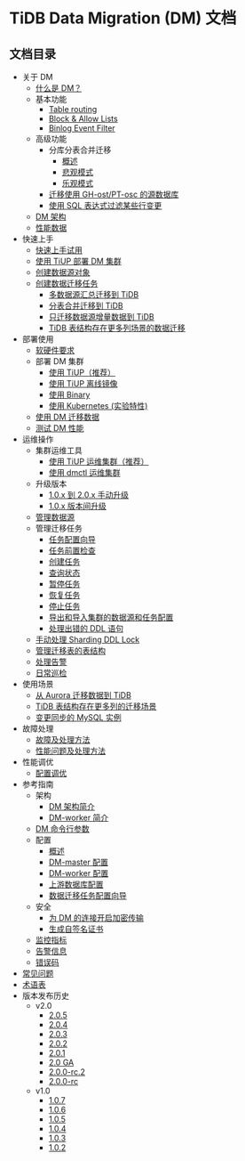 # TiDB Data Migration (DM) 文档

<!-- markdownlint-disable MD007 -->
<!-- markdownlint-disable MD032 -->

## 文档目录

+ 关于 DM
  + [什么是 DM？](overview.md)
  + 基本功能
    - [Table routing](key-features.md#table-routing)
    - [Block & Allow Lists](key-features.md#block--allow-table-lists)
    - [Binlog Event Filter](key-features.md#binlog-event-filter)
  + 高级功能
    + 分库分表合并迁移
      - [概述](feature-shard-merge.md)
      - [悲观模式](feature-shard-merge-pessimistic.md)
      - [乐观模式](feature-shard-merge-optimistic.md)
    - [迁移使用 GH-ost/PT-osc 的源数据库](feature-online-ddl.md)
    - [使用 SQL 表达式过滤某些行变更](feature-expression-filter.md)
  + [DM 架构](dm-arch.md)
  + [性能数据](benchmark-v2.0-ga.md)
+ 快速上手
  - [快速上手试用](quick-start-with-dm.md)
  - [使用 TiUP 部署 DM 集群](deploy-a-dm-cluster-using-tiup.md)
  - [创建数据源对象](quick-start-create-source.md)
  + [创建数据迁移任务](quick-create-migration-task.md)
     - [多数据源汇总迁移到 TiDB](usage-scenario-simple-migration.md)
     - [分表合并迁移到 TiDB](usage-scenario-shard-merge.md)
     - [只迁移数据源增量数据到 TiDB](usage-scenario-incremental-migration.md)
     - [TiDB 表结构存在更多列场景的数据迁移](usage-scenario-downstream-more-columns.md)
+ 部署使用
  - [软硬件要求](hardware-and-software-requirements.md)
  + 部署 DM 集群
    - [使用 TiUP（推荐）](deploy-a-dm-cluster-using-tiup.md)
    - [使用 TiUP 离线镜像](deploy-a-dm-cluster-using-tiup-offline.md)
    - [使用 Binary](deploy-a-dm-cluster-using-binary.md)
    - [使用 Kubernetes (实验特性)](https://docs.pingcap.com/zh/tidb-in-kubernetes/dev/deploy-tidb-dm)
  + [使用 DM 迁移数据](migrate-data-using-dm.md)
  + [测试 DM 性能](performance-test.md)
+ 运维操作
  + 集群运维工具
    - [使用 TiUP 运维集群（推荐）](maintain-dm-using-tiup.md)
    - [使用 dmctl 运维集群](dmctl-introduction.md)
  + 升级版本
    - [1.0.x 到 2.0.x 手动升级](manually-upgrade-dm-1.0-to-2.0.md)
    - [1.0.x 版本间升级](upgrade-dm-1.0.md)
  - [管理数据源](manage-source.md)
  + 管理迁移任务
    - [任务配置向导](task-configuration-guide.md)
    - [任务前置检查](precheck.md)
    - [创建任务](create-task.md)
    - [查询状态](query-status.md)
    - [暂停任务](pause-task.md)
    - [恢复任务](resume-task.md)
    - [停止任务](stop-task.md)
    - [导出和导入集群的数据源和任务配置](export-import-config.md)
    - [处理出错的 DDL 语句](handle-failed-ddl-statements.md)
  - [手动处理 Sharding DDL Lock](manually-handling-sharding-ddl-locks.md)
  - [管理迁移表的表结构](manage-schema.md)
  - [处理告警](handle-alerts.md)
  - [日常巡检](daily-check.md)
+ 使用场景
  - [从 Aurora 迁移数据到 TiDB](migrate-from-mysql-aurora.md)
  - [TiDB 表结构存在更多列的迁移场景](usage-scenario-downstream-more-columns.md)
  - [变更同步的 MySQL 实例](usage-scenario-master-slave-switch.md)
+ 故障处理
  - [故障及处理方法](error-handling.md)
  - [性能问题及处理方法](handle-performance-issues.md)
+ 性能调优
  - [配置调优](tune-configuration.md)
+ 参考指南
  + 架构
    - [DM 架构简介](dm-arch.md)
    - [DM-worker 简介](dm-worker-intro.md)
  - [DM 命令行参数](command-line-flags.md)
  + 配置
    - [概述](config-overview.md)
    - [DM-master 配置](dm-master-configuration-file.md)
    - [DM-worker 配置](dm-worker-configuration-file.md)
    - [上游数据库配置](source-configuration-file.md)
    - [数据迁移任务配置向导](task-configuration-guide.md)
  + 安全
    - [为 DM 的连接开启加密传输](enable-tls.md)
    - [生成自签名证书](generate-self-signed-certificates.md)
  - [监控指标](monitor-a-dm-cluster.md)
  - [告警信息](alert-rules.md)
  - [错误码](error-handling.md#常见故障处理方法)
+ [常见问题](faq.md)
+ [术语表](glossary.md)
+ 版本发布历史
  + v2.0
    - [2.0.5](releases/2.0.5.md)
    - [2.0.4](releases/2.0.4.md)
    - [2.0.3](releases/2.0.3.md)
    - [2.0.2](releases/2.0.2.md)
    - [2.0.1](releases/2.0.1.md)
    - [2.0 GA](releases/2.0.0-ga.md)
    - [2.0.0-rc.2](releases/2.0.0-rc.2.md)
    - [2.0.0-rc](releases/2.0.0-rc.md)
  + v1.0
    - [1.0.7](releases/1.0.7.md)
    - [1.0.6](releases/1.0.6.md)
    - [1.0.5](releases/1.0.5.md)
    - [1.0.4](releases/1.0.4.md)
    - [1.0.3](releases/1.0.3.md)
    - [1.0.2](releases/1.0.2.md)
